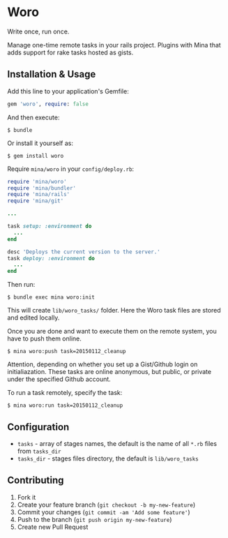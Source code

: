 # Woro

Write once, run once.

Manage one-time remote tasks in your rails project.
Plugins with Mina that adds support for rake tasks hosted as gists.


## Installation & Usage

Add this line to your application's Gemfile:

```rb
gem 'woro', require: false
```

And then execute:

```shell
$ bundle
```

Or install it yourself as:

```shell
$ gem install woro
```

Require `mina/woro` in your `config/deploy.rb`:

```rb
require 'mina/woro'
require 'mina/bundler'
require 'mina/rails'
require 'mina/git'

...

task setup: :environment do
  ...
end

desc 'Deploys the current version to the server.'
task deploy: :environment do
  ...
end
```

Then run:

```shell
$ bundle exec mina woro:init
```

This will create `lib/woro_tasks/` folder.
Here the Woro task files are stored and edited locally.

Once you are done and want to execute them on the remote system, you have to push them online.

```shell
$ mina woro:push task=20150112_cleanup
```

Attention, depending on whether you set up a Gist/Github login on
initialiazation. These tasks are online anonymous, but public, or
private under the specified Github account.


To run a task remotely, specify the task:

```shell
$ mina woro:run task=20150112_cleanup
```


## Configuration

* `tasks` - array of stages names, the default is the name of all `*.rb` files from `tasks_dir`
* `tasks_dir` - stages files directory, the default is `lib/woro_tasks`




## Contributing

1. Fork it
2. Create your feature branch (`git checkout -b my-new-feature`)
3. Commit your changes (`git commit -am 'Add some feature'`)
4. Push to the branch (`git push origin my-new-feature`)
5. Create new Pull Request

